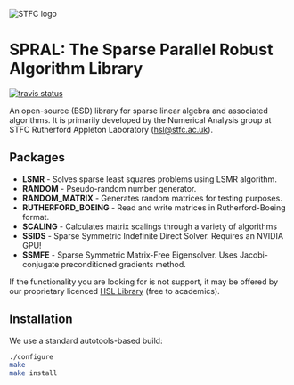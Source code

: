 ![STFC logo](http://www.stfc.ac.uk/stfc/includes/themes/MuraSTFC/assets/legacy/2473_web_2.png)

# SPRAL: The Sparse Parallel Robust Algorithm Library

[![travis status](https://travis-ci.org/ralna/spral.svg?branch=master)](https://travis-ci.org/ralna/spral)

An open-source (BSD) library for sparse linear algebra and associated
algorithms. It is primarily developed by the Numerical Analysis group at
STFC Rutherford Appleton Laboratory ([hsl@stfc.ac.uk](mailto:hsl@stfc.ac.uk)).

## Packages

- **LSMR**          - Solves sparse least squares problems using LSMR algorithm.
- **RANDOM**        - Pseudo-random number generator.
- **RANDOM_MATRIX** - Generates random matrices for testing purposes.
- **RUTHERFORD_BOEING** - Read and write matrices in Rutherford-Boeing format.
- **SCALING**       - Calculates matrix scalings through a variety of algorithms
- **SSIDS**         - Sparse Symmetric Indefinite Direct Solver. Requires an
                      NVIDIA GPU!
- **SSMFE**         - Sparse Symmetric Matrix-Free Eigensolver. Uses
                      Jacobi-conjugate preconditioned gradients method.

If the functionality you are looking for is not support, it may be offered by
our proprietary licenced [HSL Library](http://www.hsl.rl.ac.uk/)
(free to academics).

## Installation
We use a standard autotools-based build:
```bash
./configure
make
make install
```
